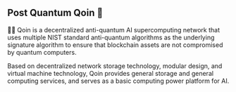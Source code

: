 ## Post Quantum Qoin 👋
🙋‍♀️ Qoin is a decentralized anti-quantum AI supercomputing network that uses multiple NIST standard anti-quantum algorithms as the underlying signature algorithm to ensure that blockchain assets are not compromised by quantum computers.  
  
Based on decentralized network storage technology, modular design, and virtual machine technology, Qoin provides general storage and general computing services, and serves as a basic computing power platform for AI.
<!--

**Here are some ideas to get you started:**

🙋‍♀️ A short introduction - what is your organization all about?
🌈 Contribution guidelines - how can the community get involved?
👩‍💻 Useful resources - where can the community find your docs? Is there anything else the community should know?
🍿 Fun facts - what does your team eat for breakfast?
🧙 Remember, you can do mighty things with the power of [Markdown](https://docs.github.com/github/writing-on-github/getting-started-with-writing-and-formatting-on-github/basic-writing-and-formatting-syntax)
-->
